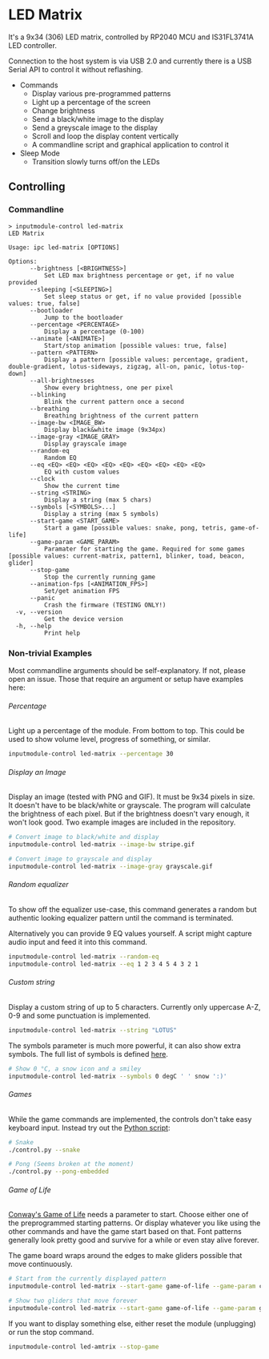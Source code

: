 # LED Matrix

It's a 9x34 (306) LED matrix, controlled by RP2040 MCU and IS31FL3741A LED controller.

Connection to the host system is via USB 2.0 and currently there is a USB Serial API to control it without reflashing.

- Commands
  - Display various pre-programmed patterns
  - Light up a percentage of the screen
  - Change brightness
  - Send a black/white image to the display
  - Send a greyscale image to the display
  - Scroll and loop the display content vertically
  - A commandline script and graphical application to control it
- Sleep Mode
  - Transition slowly turns off/on the LEDs

## Controlling

### Commandline

```
> inputmodule-control led-matrix
LED Matrix

Usage: ipc led-matrix [OPTIONS]

Options:
      --brightness [<BRIGHTNESS>]
          Set LED max brightness percentage or get, if no value provided
      --sleeping [<SLEEPING>]
          Set sleep status or get, if no value provided [possible values: true, false]
      --bootloader
          Jump to the bootloader
      --percentage <PERCENTAGE>
          Display a percentage (0-100)
      --animate [<ANIMATE>]
          Start/stop animation [possible values: true, false]
      --pattern <PATTERN>
          Display a pattern [possible values: percentage, gradient, double-gradient, lotus-sideways, zigzag, all-on, panic, lotus-top-down]
      --all-brightnesses
          Show every brightness, one per pixel
      --blinking
          Blink the current pattern once a second
      --breathing
          Breathing brightness of the current pattern
      --image-bw <IMAGE_BW>
          Display black&white image (9x34px)
      --image-gray <IMAGE_GRAY>
          Display grayscale image
      --random-eq
          Random EQ
      --eq <EQ> <EQ> <EQ> <EQ> <EQ> <EQ> <EQ> <EQ> <EQ>
          EQ with custom values
      --clock
          Show the current time
      --string <STRING>
          Display a string (max 5 chars)
      --symbols [<SYMBOLS>...]
          Display a string (max 5 symbols)
      --start-game <START_GAME>
          Start a game [possible values: snake, pong, tetris, game-of-life]
      --game-param <GAME_PARAM>
          Paramater for starting the game. Required for some games [possible values: current-matrix, pattern1, blinker, toad, beacon, glider]
      --stop-game
          Stop the currently running game
      --animation-fps [<ANIMATION_FPS>]
          Set/get animation FPS
      --panic
          Crash the firmware (TESTING ONLY!)
  -v, --version
          Get the device version
  -h, --help
          Print help
```

### Non-trivial Examples

Most commandline arguments should be self-explanatory.
If not, please open an issue.
Those that require an argument or setup have examples here:

###### Percentage

Light up a percentage of the module. From bottom to top.
This could be used to show volume level, progress of something, or similar.

```sh
inputmodule-control led-matrix --percentage 30
```

###### Display an Image

Display an image (tested with PNG and GIF). It must be 9x34 pixels in size. It
doesn't have to be black/white or grayscale. The program will calculate the
brightness of each pixel. But if the brightness doesn't vary enough, it won't
look good.
Two example images are included in the repository.

```sh
# Convert image to black/white and display
inputmodule-control led-matrix --image-bw stripe.gif

# Convert image to grayscale and display
inputmodule-control led-matrix --image-gray grayscale.gif
```

###### Random equalizer
To show off the equalizer use-case, this command generates a
random but authentic looking equalizer pattern until the command is terminated.

Alternatively you can provide 9 EQ values yourself. A script might capture
audio input and feed it into this command.

```sh
inputmodule-control led-matrix --random-eq
inputmodule-control led-matrix --eq 1 2 3 4 5 4 3 2 1
```

###### Custom string

Display a custom string of up to 5 characters.
Currently only uppercase A-Z, 0-9 and some punctuation is implemented.

```sh
inputmodule-control led-matrix --string "LOTUS"
```

The symbols parameter is much more powerful, it can also show extra symbols.
The full list of symbols is defined [here](https://github.com/FrameworkComputer/led_matrix_fw/blob/main/inputmodule-control/src/font.rs).

```sh
# Show 0 °C, a snow icon and a smiley
inputmodule-control led-matrix --symbols 0 degC ' ' snow ':)'
```

###### Games

While the game commands are implemented, the controls don't take easy keyboard
input.
Instead try out the [Python script](../python.md):

```sh
# Snake
./control.py --snake

# Pong (Seems broken at the moment)
./control.py --pong-embedded
```

###### Game of Life

[Conway's Game of Life](https://en.wikipedia.org/wiki/Conway%27s_Game_of_Life)
needs a parameter to start. Choose either one of the preprogrammed starting patterns.
Or display whatever you like using the other commands and have the game start based on that.
Font patterns generally look pretty good and survive for a while or even stay alive forever.

The game board wraps around the edges to make gliders possible that move continuously.

```sh
# Start from the currently displayed pattern
inputmodule-control led-matrix --start-game game-of-life --game-param current-matrix

# Show two gliders that move forever
inputmodule-control led-matrix --start-game game-of-life --game-param glider
```

If you want to display something else, either reset the module (unplugging) or
run the stop command.

```sh
inputmodule-control led-amtrix --stop-game
```
